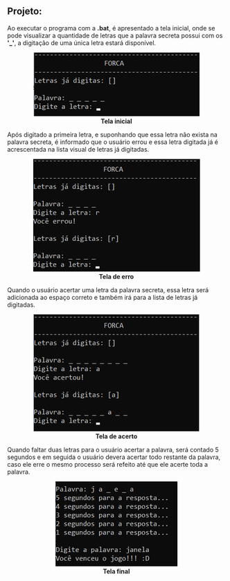 ## Projeto:
Ao executar o programa com a <b>.bat</b>, é apresentado a tela inicial, onde se pode visualizar a quantidade de letras que a palavra secreta possui com os <b>'_'</b>, a digitação de uma única letra estará disponível.

<p align="center">
  <img  src="prints/1_tela_inicial.png"><br>
  <b>Tela inicial</b>
</p>



Após digitado a primeira letra, e suponhando que essa letra não exista na palavra secreta, é informado que o usuário errou e essa letra digitada já é acrescentada na lista visual de letras já digitadas.


<p align="center">
  <img  src="prints/2_tela_error.png"><br>
  <b>Tela de erro</b>
</p>



Quando o usuário acertar uma letra da palavra secreta, essa letra será adicionada ao espaço correto e também irá para a lista de letras já digitadas.


<p align="center">
  <img  src="prints/3_tela_acerto.png"><br>
  <b>Tela de acerto</b>
</p>



Quando faltar duas letras para o usuário acertar a palavra, será contado 5 segundos e em seguida o usuário devera acertar todo restante da palavra, caso ele erre o mesmo processo será refeito até que ele acerte toda a palavra.

<p align="center">
  <img  src="prints/4_tela_final.png"><br>
  <b>Tela final</b>
</p>
